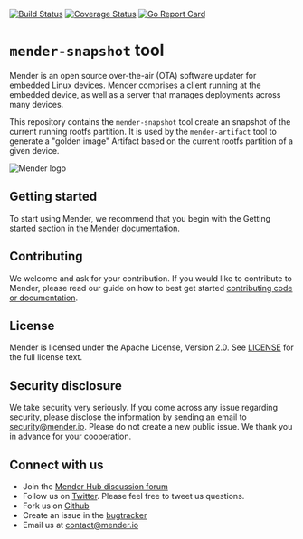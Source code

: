 [![Build Status](https://gitlab.com/Northern.tech/Mender/mender-snapshot/badges/master/pipeline.svg)](https://gitlab.com/Northern.tech/Mender/mender-snapshot/pipelines)
[![Coverage Status](https://coveralls.io/repos/github/mendersoftware/mender-snapshot/badge.svg?branch=master)](https://coveralls.io/github/mendersoftware/mender-snapshot?branch=master)
[![Go Report Card](https://goreportcard.com/badge/github.com/mendersoftware/mender-snapshot)](https://goreportcard.com/report/github.com/mendersoftware/mender-snapshot)

`mender-snapshot` tool
======================

Mender is an open source over-the-air (OTA) software updater for embedded Linux
devices. Mender comprises a client running at the embedded device, as well as
a server that manages deployments across many devices.

This repository contains the `mender-snapshot` tool create an snapshot of the current running rootfs
partition. It is used by the `mender-artifact` tool to generate a "golden image" Artifact based on
the current rootfs partition of a given device.

![Mender logo](https://mender.io/user/pages/04.resources/logos/logoS.png)

## Getting started

To start using Mender, we recommend that you begin with the Getting started
section in [the Mender documentation](https://docs.mender.io/).

## Contributing

We welcome and ask for your contribution. If you would like to contribute to Mender, please read our
guide on how to best get started [contributing code or
documentation](https://github.com/mendersoftware/mender/blob/master/CONTRIBUTING.md).

## License

Mender is licensed under the Apache License, Version 2.0. See
[LICENSE](https://github.com/mendersoftware/artifacts/blob/master/LICENSE) for the
full license text.

## Security disclosure

We take security very seriously. If you come across any issue regarding
security, please disclose the information by sending an email to
[security@mender.io](security@mender.io). Please do not create a new public
issue. We thank you in advance for your cooperation.

## Connect with us

* Join the [Mender Hub discussion forum](https://hub.mender.io)
* Follow us on [Twitter](https://twitter.com/mender_io). Please
  feel free to tweet us questions.
* Fork us on [Github](https://github.com/mendersoftware)
* Create an issue in the [bugtracker](https://northerntech.atlassian.net/projects/MEN)
* Email us at [contact@mender.io](mailto:contact@mender.io)
